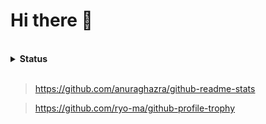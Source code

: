 # Hi there 👋

<br>

<details>
  <summary><strong>Status</strong></summary>
  <div align=center>
    <img alt="stats" src="https://github-readme-stats.vercel.app/api?username=yuto-kimura-g&show_icons=true&number_format=long" />
    <img alt="top-lang" src="https://github-readme-stats.vercel.app/api/top-langs/?username=yuto-kimura-g&layout=compact&langs_count=10&card_width=400" />
    <img alt="trophy" src="https://github-profile-trophy.vercel.app/?username=yuto-kimura-g&column=5&margin-w=15&margin-h=5" />
  </div>
</details>

<br>

> https://github.com/anuraghazra/github-readme-stats

> https://github.com/ryo-ma/github-profile-trophy


<!-- The default template below -->
<!--
### Hi there 👋

**yuto-kimura-g** is a ✨ _special_ ✨ repository because its `README.md` (this file) appears on your GitHub profile.

Here are some ideas to get you started:

- 🔭 I’m currently working on ...
- 🌱 I’m currently learning ...
- 👯 I’m looking to collaborate on ...
- 🤔 I’m looking for help with ...
- 💬 Ask me about ...
- 📫 How to reach me: ...
- 😄 Pronouns: ...
- ⚡ Fun fact: ...
-->
